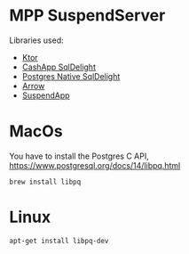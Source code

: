 # MPP SuspendServer

Libraries used:
 - [Ktor](https://ktor.io)
 - [CashApp SqlDelight](https://github.com/cashapp/sqldelight)
 - [Postgres Native SqlDelight](https://github.com/hfhbd/postgres-native-sqldelight)
 - [Arrow](https://arrow-kt.io)
 - [SuspendApp](https://github.com/arrow-kt/suspendapp)

# MacOs

You have to install the Postgres C API, https://www.postgresql.org/docs/14/libpq.html

```text
brew install libpq
```

# Linux

```text
apt-get install libpq-dev
```
